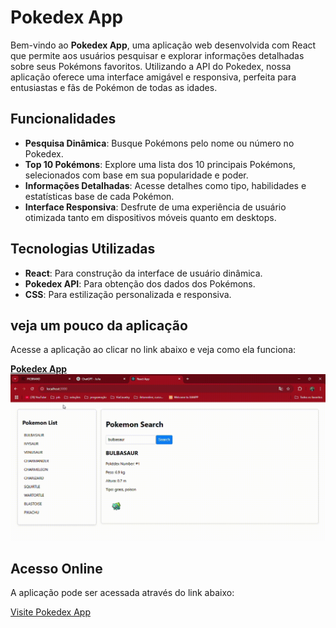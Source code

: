 # Pokedex App

Bem-vindo ao **Pokedex App**, uma aplicação web desenvolvida com React que permite aos usuários pesquisar e explorar informações detalhadas sobre seus Pokémons favoritos. Utilizando a API do Pokedex, nossa aplicação oferece uma interface amigável e responsiva, perfeita para entusiastas e fãs de Pokémon de todas as idades.

## Funcionalidades

- **Pesquisa Dinâmica**: Busque Pokémons pelo nome ou número no Pokedex.
- **Top 10 Pokémons**: Explore uma lista dos 10 principais Pokémons, selecionados com base em sua popularidade e poder.
- **Informações Detalhadas**: Acesse detalhes como tipo, habilidades e estatísticas base de cada Pokémon.
- **Interface Responsiva**: Desfrute de uma experiência de usuário otimizada tanto em dispositivos móveis quanto em desktops.

## Tecnologias Utilizadas

- **React**: Para construção da interface de usuário dinâmica.
- **Pokedex API**: Para obtenção dos dados dos Pokémons.
- **CSS**: Para estilização personalizada e responsiva.

## veja um pouco da aplicação
Acesse a aplicação ao clicar no link abaixo e veja como ela funciona:

[**Pokedex App**](https://project-pokedex-gilt.vercel.app)
![GIF](gif.gif)


## Acesso Online

A aplicação pode ser acessada através do link abaixo:

[Visite Pokedex App](coloque-aqui-o-link)


